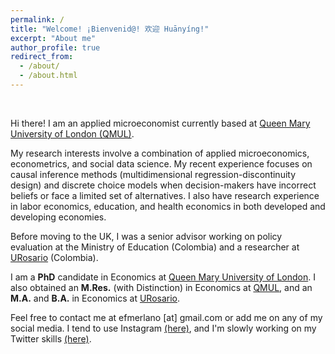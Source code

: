 ```yaml
---
permalink: /
title: "Welcome! ¡Bienvenid@! 欢迎 Huānyíng!"
excerpt: "About me"
author_profile: true
redirect_from: 
  - /about/
  - /about.html
---
```


<br>

Hi there! I am an applied microeconomist currently based at <a href="https://www.qmul.ac.uk/" target="_blank">Queen Mary University of London (QMUL)</a>.

My research interests involve a combination of applied microeconomics, econometrics, and social data science. My recent experience focuses on causal inference methods (multidimensional regression-discontinuity design) and discrete choice models when decision-makers have incorrect beliefs or face a limited set of alternatives. I also have research experience in labor economics, education, and health economics in both developed and developing economies.

Before moving to the UK, I was a senior advisor working on policy evaluation at the Ministry of Education (Colombia) and a researcher at <a href="https://www.urosario.edu.co/" target="_blank">URosario</a> (Colombia).

I am a **PhD** candidate in Economics at <a href="https://www.qmul.ac.uk/" target="_blank">Queen Mary University of London</a>. I also obtained an **M.Res.** (with Distinction) in Economics at <a href="https://www.qmul.ac.uk/" target="_blank">QMUL</a>, and an **M.A.** and **B.A.** in Economics at <a href="https://www.urosario.edu.co/" target="_blank">URosario</a>.

Feel free to contact me at efmerlano [at] gmail.com or add me on any of my social media. I tend to use Instagram <a href="https://www.instagram.com/efmerlano/" target="_blank">(here)</a>, and I'm slowly working on my Twitter skills <a href="https://twitter.com/efmerlano/" target="_blank">(here)</a>.
